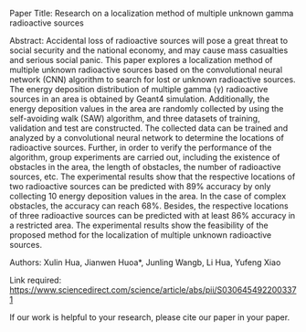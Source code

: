 Paper Title: Research on a localization method of multiple unknown gamma radioactive sources

Abstract: Accidental loss of radioactive sources will pose a great threat to social security and the national economy, and may cause mass casualties and serious social panic. This paper explores a localization method of multiple unknown radioactive sources based on the convolutional neural network (CNN) algorithm to search for lost or unknown radioactive sources. The energy deposition distribution of multiple gamma (γ) radioactive sources in an area is obtained by Geant4 simulation. Additionally, the energy deposition values in the area are randomly collected by using the self-avoiding walk (SAW) algorithm, and three datasets of training, validation and test are constructed. The collected data can be trained and analyzed by a convolutional neural network to determine the locations of radioactive sources. Further, in order to verify the performance of the algorithm, group experiments are carried out, including the existence of obstacles in the area, the length of obstacles, the number of radioactive sources, etc. The experimental results show that the respective locations of two radioactive sources can be predicted with 89% accuracy by only collecting 10 energy deposition values in the area. In the case of complex obstacles, the accuracy can reach 68%. Besides, the respective locations of three radioactive sources can be predicted with at least 86% accuracy in a restricted area. The experimental results show the feasibility of the proposed method for the localization of multiple unknown radioactive sources.

Authors: Xulin Hua, Jianwen Huoa*, Junling Wangb, Li Hua, Yufeng Xiao

Link required: https://www.sciencedirect.com/science/article/abs/pii/S0306454922003371

If our work is helpful to your research, please cite our paper in your paper.

